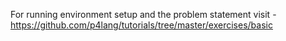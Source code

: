 For running environment setup and the problem statement visit - 
    https://github.com/p4lang/tutorials/tree/master/exercises/basic
